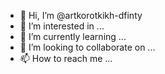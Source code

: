 - 👋 Hi, I’m @artkorotkikh-dfinty
- 👀 I’m interested in ...
- 🌱 I’m currently learning ...
- 💞️ I’m looking to collaborate on ...
- 📫 How to reach me ...

<!---
artkorotkikh-dfinty/artkorotkikh-dfinty is a ✨ special ✨ repository because its `README.md` (this file) appears on your GitHub profile.
You can click the Preview link to take a look at your changes.
--->
